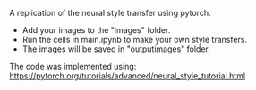 A replication of the neural style transfer using pytorch. 

- Add your images to the "images" folder. 
- Run the cells in main.ipynb to make your own style transfers. 
- The images will be saved in "outputimages" folder. 

The code was implemented using: https://pytorch.org/tutorials/advanced/neural_style_tutorial.html